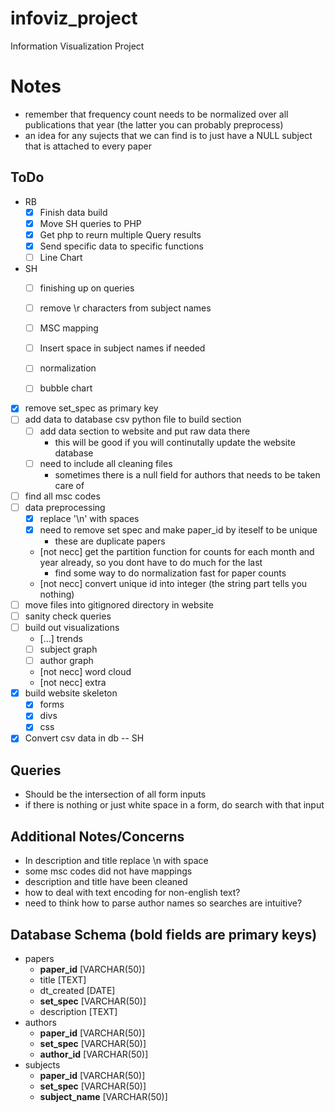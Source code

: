 infoviz_project
===============

Information Visualization Project


Notes
=====

- remember that frequency count needs to be normalized over all publications that year
	(the latter you can probably preprocess)
- an idea for any sujects that we can find is to just have a NULL subject that is attached to every paper

ToDo
----
- RB
	- [x] Finish data build
	- [x] Move SH queries to PHP
	- [x] Get php to reurn multiple Query results
	- [x] Send specific data to specific functions
	- [ ] Line Chart
- SH
	- [ ] finishing up on queries
	- [ ] remove \r characters from subject names
	- [ ] MSC mapping
	- [ ] Insert space in subject names if needed
	- [ ] normalization
    - [ ] bubble chart


- [x] remove set_spec as primary key
- [ ] add data to database csv python file to build section
	- [ ] add data section to website and put raw data there
		- this will be good if you will continutally update the website database
	- [ ] need to include all cleaning files
		- sometimes there is a null field for authors that needs to be taken care of
- [ ] find all msc codes
- [ ] data preprocessing
	- [x] replace '\n' with spaces
	- [x] need to remove set spec and make paper_id by iteself to be unique
		- these are duplicate papers
	- [not necc] get the partition function for counts for each month and year already, so you dont have to do much for the last
		- find some way to do normalization fast for paper counts
	- [not necc] convert unique id into integer (the string part tells you nothing)
- [ ] move files into gitignored directory in website
- [ ] sanity check queries
- [ ] build out visualizations
	- [...] trends
	- [ ] subject graph
	- [ ] author graph
	- [not necc] word cloud
	- [not necc] extra
- [x] build website skeleton
	- [x] forms
	- [x] divs
	- [x] css
- [x] Convert csv data in db -- SH

Queries
-------

- Should be the intersection of all form inputs
- if there is nothing or just white space in a form, do search with that input
 
Additional Notes/Concerns
-------------------------

- In description and title replace \\n with space
- some msc codes did not have mappings
- description and title have been cleaned
- how to deal with text encoding for non-english text?
- need to think how to parse author names so searches are intuitive?

Database Schema (bold fields are primary keys)
----------------------------------------------

- papers
	- __paper_id__ [VARCHAR(50)]
	- title [TEXT]
	- dt_created [DATE]
	- __set_spec__ [VARCHAR(50)]
	- description [TEXT]
- authors
	- __paper_id__ [VARCHAR(50)]
	- __set_spec__ [VARCHAR(50)]
	- __author_id__ [VARCHAR(50)]
- subjects
	- __paper_id__ [VARCHAR(50)]
	- __set_spec__ [VARCHAR(50)]
	- __subject_name__ [VARCHAR(50)]




